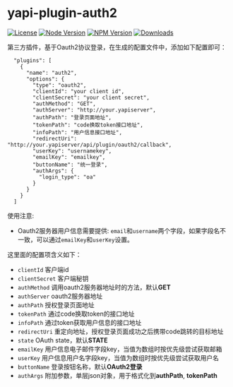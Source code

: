 # yapi-plugin-auth2

[license-img]: http://img.shields.io/badge/license-MIT-green.svg
[license-url]: http://opensource.org/licenses/MIT
[node-image]: https://img.shields.io/badge/node.js-v6.0.0-blue.svg
[node-url]: http://nodejs.org/download/
[npm-img]: https://img.shields.io/npm/v/yapi-plugin-auth2.svg
[npm-url]: https://npmjs.org/package/yapi-plugin-auth2
[downloads-image]: https://img.shields.io/npm/dm/yapi-plugin-auth2.svg
[downloads-url]: https://npmjs.org/package/yapi-plugin-auth2


[![License][license-img]][license-url]
[![Node Version][node-image]][node-url]
[![NPM Version][npm-img]][npm-url]
[![Downloads][downloads-image]][downloads-url]


第三方插件，基于Oauth2协议登录，在生成的配置文件中，添加如下配置即可：

```
  "plugins": [
    {
      "name": "auth2",
      "options": {
        "type": "oauth2",
        "clientId": "your client id",
        "clientSecret": "your client secret",
        "authMethod": "GET",
        "authServer": "http://your.yapiserver",
        "authPath": "登录页面地址",
        "tokenPath": "code换取token接口地址",
        "infoPath": "用户信息接口地址",
        "redirectUri": "http://your.yapiserver/api/plugin/oauth2/callback",
        "userKey": "usernamekey",
        "emailKey": "emailkey",
        "buttonName": "统一登录",
        "authArgs": {
          "login_type": "oa"
        }
      }
    }
  ]
```
使用注意:

- Oauth2服务器用户信息需要提供: `email`和`username`两个字段，如果字段名不一致，可以通过`emailKey`和`userKey`设置。

这里面的配置项含义如下：

- `clientId` 客户端id
- `clientSecret` 客户端秘钥
- `authMethod` 调用oauth2服务器地址时的方法，默认**GET**
- `authServer` oauth2服务器地址
- `authPath` 授权登录页面地址
- `tokenPath` 通过code换取token的接口地址
- `infoPath` 通过token获取用户信息的接口地址
- `redirectUri` 重定向地址，授权登录页面成功之后携带code跳转的目标地址
- `state` OAuth state，默认**STATE**
- `emailKey` 用户信息电子邮件字段key，当值为数组时按优先级尝试获取邮箱
- `userKey` 用户信息用户名字段key，当值为数组时按优先级尝试获取用户名
- `buttonName` 登录按钮名称，默认**OAuth2登录**
- `authArgs` 附加参数，单层json对象，用于格式化到**authPath**, **tokenPath**
